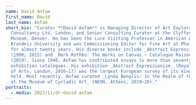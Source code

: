```yaml
---
name: David Anfam
first_name: David
last_name: Anfam
short_bio: "Curator **David Anfam** is Managing Director of Art Exploration
  Consultancy Ltd, London, and Senior Consulting Curator at the Clyfford Still
  Museum, Denver. He has been the Luce Visiting Professor in American Art at
  Brandeis University and was Commissioning Editor for Fine Art at Phaidon Press
  for almost twenty years. His diverse books include _Abstract Expressionism_
  (1990; 2015) and _Mark Rothko: The Works on Canvas – Catalogue Raisonné_
  (2019). Since 1990, Anfam has contributed essays to more than seventy
  exhibition catalogues. His exhibition _Abstract Expressionism_ (Royal Academy
  of Arts, London, 2016–17) was the largest European survey of its kind ever
  held. Most recently, Anfam curated _Lynda Benglis: In the Realm of the Senses
  at the Museum of Cycladic Art_ (NEON, Athens, 2019–20)."
portraits:
  - media: 2022/11/dr-david-anfam
---
```

